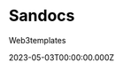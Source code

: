 ---
title: Sandocs
github: https://github.com/web3templates/sandocs-template
demo: https://sandocs.vercel.app/
author: Web3templates
author_link: https://github.com/web3templates/
date: 2023-05-03T00:00:00.000Z
description: >-
  Sandocs Documentation Starter Website Template built with Next.js, TailwindCSS
  & Sanity CMS
ssg:
  - Nextjs
css:
  - Tailwind
cms:
  - Sanity
category:
  - Documentation
draft: false
publish_date: '2022-07-18T16:01:59Z'
update_date: '2023-05-05T08:51:57Z'
github_star: 26
github_fork: 10
---